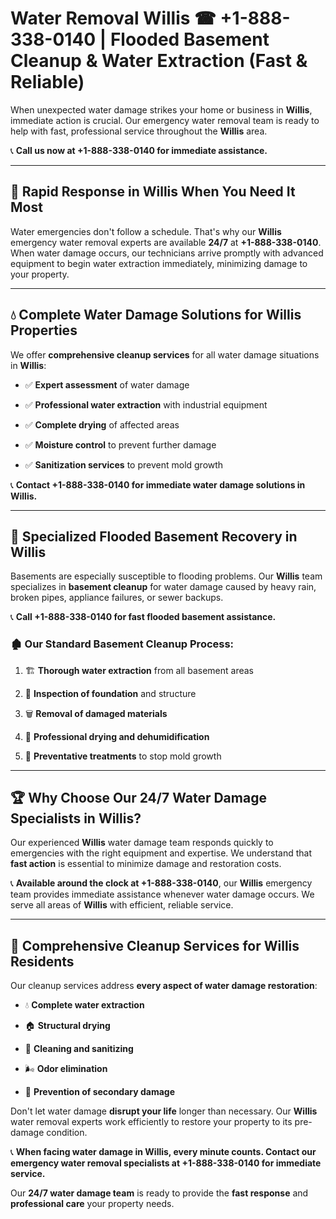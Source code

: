 # Water Removal Willis ☎ +1-888-338-0140 | Flooded Basement Cleanup & Water Extraction (Fast & Reliable)

When unexpected water damage strikes your home or business in **Willis**, immediate action is crucial. Our emergency water removal team is ready to help with fast, professional service throughout the **Willis** area. 

📞 **Call us now at +1-888-338-0140 for immediate assistance.**
---
## 🚀 Rapid Response in Willis When You Need It Most
Water emergencies don't follow a schedule. That's why our **Willis** emergency water removal experts are available **24/7** at **+1-888-338-0140**. When water damage occurs, our technicians arrive promptly with advanced equipment to begin water extraction immediately, minimizing damage to your property.
---
## 💧 Complete Water Damage Solutions for Willis Properties
We offer **comprehensive cleanup services** for all water damage situations in **Willis**:
- ✅ **Expert assessment** of water damage  
- ✅ **Professional water extraction** with industrial equipment  
- ✅ **Complete drying** of affected areas  
- ✅ **Moisture control** to prevent further damage  
- ✅ **Sanitization services** to prevent mold growth  
📞 **Contact +1-888-338-0140 for immediate water damage solutions in Willis.**
---
## 🌊 Specialized Flooded Basement Recovery in Willis
Basements are especially susceptible to flooding problems. Our **Willis** team specializes in **basement cleanup** for water damage caused by heavy rain, broken pipes, appliance failures, or sewer backups. 
📞 **Call +1-888-338-0140 for fast flooded basement assistance.**
### 🏚️ Our Standard Basement Cleanup Process:
1. 🏗️ **Thorough water extraction** from all basement areas  
2. 🔎 **Inspection of foundation** and structure  
3. 🗑️ **Removal of damaged materials**  
4. 💨 **Professional drying and dehumidification**  
5. 🚫 **Preventative treatments** to stop mold growth  
---
## 🏆 Why Choose Our 24/7 Water Damage Specialists in Willis?
Our experienced **Willis** water damage team responds quickly to emergencies with the right equipment and expertise. We understand that **fast action** is essential to minimize damage and restoration costs.
📞 **Available around the clock at +1-888-338-0140**, our **Willis** emergency team provides immediate assistance whenever water damage occurs. We serve all areas of **Willis** with efficient, reliable service.
---
## 🧹 Comprehensive Cleanup Services for Willis Residents
Our cleanup services address **every aspect of water damage restoration**:
- 💧 **Complete water extraction**  
- 🏠 **Structural drying**  
- 🧼 **Cleaning and sanitizing**  
- 🌬️ **Odor elimination**  
- 🚫 **Prevention of secondary damage**  
Don't let water damage **disrupt your life** longer than necessary. Our **Willis** water removal experts work efficiently to restore your property to its pre-damage condition.
📞 **When facing water damage in Willis, every minute counts. Contact our emergency water removal specialists at +1-888-338-0140 for immediate service.**
Our **24/7 water damage team** is ready to provide the **fast response** and **professional care** your property needs.
